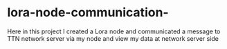 # lora-node-communication-
Here in this project I created a Lora node and communicated a message to TTN network server via my node and view my data at network server side 
